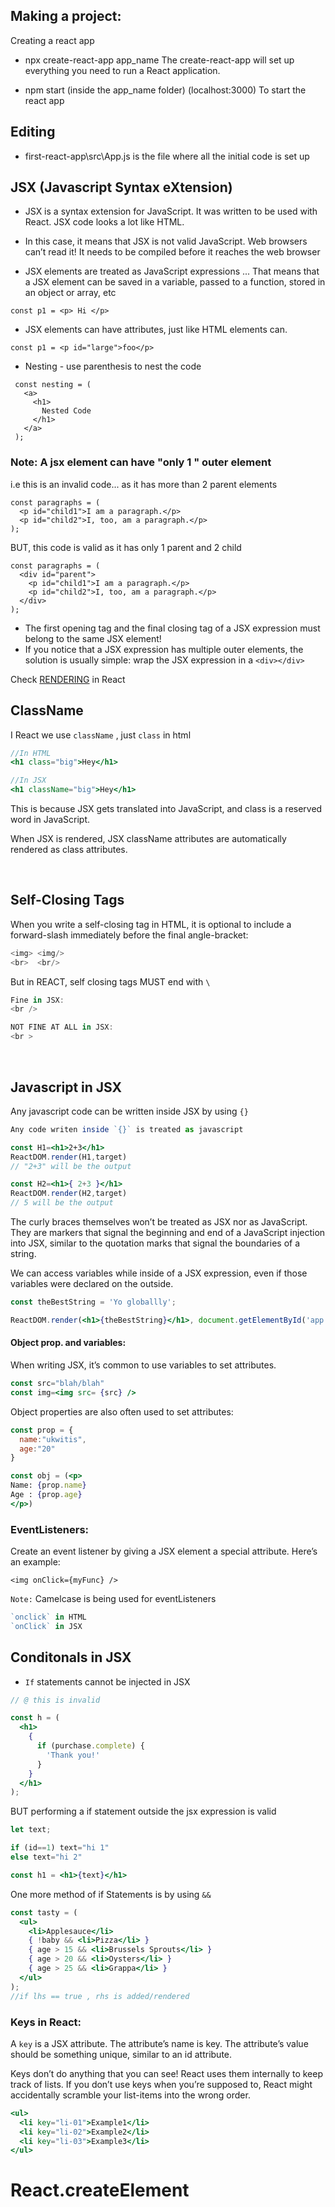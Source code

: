 ## Making a project: 
Creating a react app
- npx create-react-app app_name
The create-react-app will set up everything you need to run a React application.

- npm start (inside the app_name folder) (localhost:3000)
  To start the react app


## Editing
- first-react-app\src\App.js is the file where all the initial code is set up

## JSX (Javascript Syntax eXtension)
- JSX is a syntax extension for JavaScript. It was written to be used with React. JSX code looks a lot like HTML.
- In this case, it means that JSX is not valid JavaScript. Web browsers can’t read it! It needs to be compiled before it reaches the web browser

- JSX elements are treated as JavaScript expressions ... That means that a JSX element can be saved in a variable, passed to a function, stored in an object or array, etc

```JSX
const p1 = <p> Hi </p>
```

- JSX elements can have attributes, just like HTML elements can.
  
```JSX
const p1 = <p id="large">foo</p>
```

- Nesting - use parenthesis to nest the code
```JSX
 const nesting = (
   <a>
     <h1>
       Nested Code
     </h1>
   </a>
 );
```
### Note: A jsx element can have "only  1 " outer element
i.e
this is an invalid code... as it has more than 2 parent elements
```JSX
const paragraphs = (
  <p id="child1">I am a paragraph.</p> 
  <p id="child2">I, too, am a paragraph.</p>
);
```
BUT, this code is valid as it has only 1 parent and 2 child

```JSX
const paragraphs = (
  <div id="parent">
    <p id="child1">I am a paragraph.</p> 
    <p id="child2">I, too, am a paragraph.</p>
  </div>
);
```
- The first opening tag and the final closing tag of a JSX expression must belong to the same JSX element!
- If you notice that a JSX expression has multiple outer elements, the solution is usually simple: wrap the JSX expression in a `<div></div>`

Check <a href="notes\jsx_react.md">RENDERING</a> in React

## ClassName 
I React we use `className` , just `class` in html

```jsx
//In HTML 
<h1 class="big">Hey</h1>
```

```jsx
//In JSX
<h1 className="big">Hey</h1>
```
This is because JSX gets translated into JavaScript, and class is a reserved word in JavaScript.

When JSX is rendered, JSX className attributes are automatically rendered as class attributes.

<br>

## Self-Closing Tags
When you write a self-closing tag in HTML, it is optional to include a forward-slash immediately before the final angle-bracket:

```js
<img> <img/>
<br>  <br/>
```

But in REACT, self closing tags MUST end with `\`
```js
Fine in JSX:
<br />

NOT FINE AT ALL in JSX:
<br >
```

<br>

## Javascript in JSX
Any javascript code can be written inside JSX by using `{}`
```jsx
Any code writen inside `{}` is treated as javascript

const H1=<h1>2+3</h1>
ReactDOM.render(H1,target)
// "2+3" will be the output 

const H2=<h1>{ 2+3 }</h1>
ReactDOM.render(H2,target)
// 5 will be the output 
```
The curly braces themselves won’t be treated as JSX nor as JavaScript. They are markers that signal the beginning and end of a JavaScript injection into JSX, similar to the quotation marks that signal the boundaries of a string.

We can access variables while inside of a JSX expression, even if those variables were declared on the outside.
```jsx
const theBestString = 'Yo globallly';

ReactDOM.render(<h1>{theBestString}</h1>, document.getElementById('app'));
```

#### Object prop. and variables:
When writing JSX, it’s common to use variables to set attributes.
```jsx
const src="blah/blah"
const img=<img src= {src} />
```

Object properties are also often used to set attributes:
```jsx
const prop = {
  name:"ukwitis",
  age:"20"
}

const obj = (<p>
Name: {prop.name}
Age : {prop.age}
</p>)
```

### EventListeners:
Create an event listener by giving a JSX element a special attribute. Here’s an example:

```JSX
<img onClick={myFunc} />
```
`Note:`  Camelcase is being used for eventListeners

```js
`onclick` in HTML
`onClick` in JSX
```

## Conditonals in JSX
- `If` statements cannot be injected in JSX
```jsx
// @ this is invalid

const h = (
  <h1>
    {
      if (purchase.complete) {
        'Thank you!'
      }
    }
  </h1>
);
```

BUT performing a if statement outside the jsx expression is valid
```jsx
let text;

if (id==1) text="hi 1"
else text="hi 2"

const h1 = <h1>{text}</h1>
```

One more method of if Statements is by using `&&`
```jsx
const tasty = (
  <ul>
    <li>Applesauce</li>
    { !baby && <li>Pizza</li> }
    { age > 15 && <li>Brussels Sprouts</li> }
    { age > 20 && <li>Oysters</li> }
    { age > 25 && <li>Grappa</li> }
  </ul>
);
//if lhs == true , rhs is added/rendered
```

### Keys in React:
A `key` is a JSX attribute. The attribute’s name is key. The attribute’s value should be something unique, similar to an id attribute.

Keys don’t do anything that you can see! React uses them internally to keep track of lists. If you don’t use keys when you’re supposed to, React might accidentally scramble your list-items into the wrong order.

```jsx
<ul>
  <li key="li-01">Example1</li>
  <li key="li-02">Example2</li>
  <li key="li-03">Example3</li>
</ul>
```


# React.createElement
